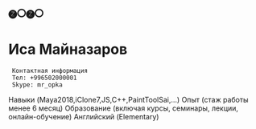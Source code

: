 ### 🅩⭕🅩⭕
 # Иса Майназаров
     Контактная информация 
     Тел: +996502000001 
     Skype: mr_opka
 
 Навыки
 (Maya2018,iClone7,JS,C++,PaintToolSai,...)
 Опыт (стаж работы менее 6 месяц)
 Образование (включая курсы, семинары, лекции, онлайн-обучение)
 Английский (Elementary)
 
